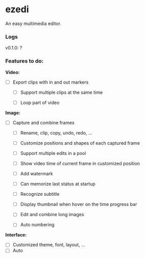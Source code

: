 # ezedi

An easy multimedia editor.

<h3>Logs</h3>

v0.1.0: ?


<h3>Features to do:</h3>

**Video:**
- [ ] Export clips with in and out markers
    - [ ] Support multiple clips at the same time
    - [ ] Loop part of video
  

**Image:**
- [ ] Capture and combine frames
    - [ ] Rename, clip, copy, undo, redo, ...
    - [ ] Customize positions and shapes of each captured frame
    - [ ] Support multiple edits in a pool

    - [ ] Show video time of current frame in customized position
    - [ ] Add watermark
    - [ ] Can memorize last status at startup
    - [ ] Recognize subtitle
    - [ ] Display thumbnail when hover on the time progress bar

    - [ ] Edit and combine long images
    - [ ] Auto numbering

**Interface:**
- [ ] Customized theme, font, layout, ...
- [ ] Auto 